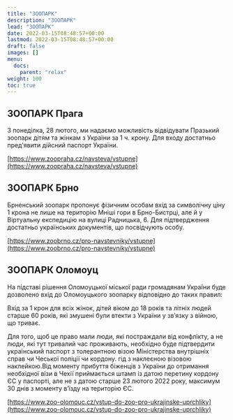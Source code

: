```yaml
---
title: "ЗООПАРК"
description: "ЗООПАРК"
lead: "ЗООПАРК"
date: 2022-03-15T08:48:57+00:00
lastmod: 2022-03-15T08:48:57+00:00
draft: false
images: []
menu:
  docs:
    parent: "relax"
weight: 100
toc: true
---
```

## ЗООПАРК Прага
З понеділка, 28 лютого, ми надаємо можливість відвідувати Празький зоопарк дітям та жінкам з України за 1 ч. крону. Для входу достатньо пред'явити дійсний паспорт України.

[https://www.zoopraha.cz/navsteva/vstupne](https://www.zoopraha.cz/navsteva/vstupne)


## ЗООПАРК Брно
Брненський зоопарк пропонує фізичним особам вхід за символічну ціну 1 крона не лише на територію Мніші гори в Брно-Бистрці, але й у Віртуальну експедицію на вулиці Радницька, 6. Для підтвердження достатньо українських документів, що посвідчують особу.

[https://www.zoobrno.cz/pro-navstevniky/vstupne](https://www.zoobrno.cz/pro-navstevniky/vstupne)


## ЗООПАРК Оломоуц
На підставі рішення Оломоуцької міської ради громадянам України буде дозволено вхід до Оломоуцького зоопарку відповідно до таких правил:

Вхід за 1 крон для всіх жінок, дітей віком до 18 років та літніх людей старше 60 років, які змушені були втекти з України у зв’язку з війною, що триває.

Для того, щоб це право мали люди, які постраждали від конфлікту, а не люди, які тут тривалий час проживають, необхідно буде підтвердити український паспорт з толерантною візою Міністерства внутрішніх справ чи Чеської поліції чи кордону. гід з наклеєною візовою наклейкою.Від моменту прибуття біженців з України до отримання необхідної візи в Чехії приймається штамп із датою перетину кордону ЄС у паспорті, але не з датою старше 23 лютого 2022 року, максимум 30 днів з моменту в’їзду на територію ЄС.

[https://www.zoo-olomouc.cz/vstup-do-zoo-pro-ukrajinske-uprchliky](https://www.zoo-olomouc.cz/vstup-do-zoo-pro-ukrajinske-uprchliky)